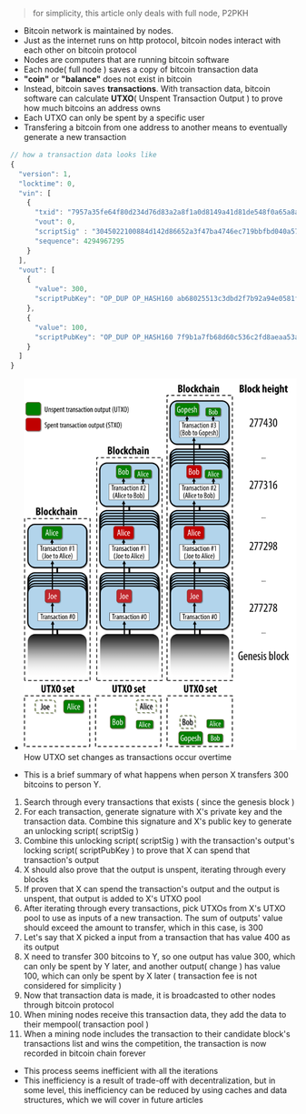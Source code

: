 > for simplicity, this article only deals with full node, P2PKH

- Bitcoin network is maintained by nodes.
- Just as the internet runs on http protocol, bitcoin nodes interact with each other on bitcoin protocol
- Nodes are computers that are running bitcoin software
- Each node( full node ) saves a copy of bitcoin transaction data
- **"coin"** or **"balance"** does not exist in bitcoin
- Instead, bitcoin saves **transactions**. With transaction data, bitcoin software can calculate **UTXO**( Unspent Transaction Output ) to prove how much bitcoins an address owns
- Each UTXO can only be spent by a specific user
- Transfering a bitcoin from one address to another means to eventually generate a new transaction
```js
// how a transaction data looks like
{
  "version": 1,
  "locktime": 0,
  "vin": [
    {
      "txid": "7957a35fe64f80d234d76d83a2a8f1a0d8149a41d81de548f0a65a8a999f6f18",
      "vout": 0,
      "scriptSig" : "3045022100884d142d86652a3f47ba4746ec719bbfbd040a570b1deccbb6498c75c4ae24cb02204b9f039ff08df09cbe9f6addac960298cad530a863ea8f53982c09db8f6e3813[ALL] 0484ecc0d46f1918b30928fa0e4ed99f16a0fb4fde0735e7ade8416ab9fe423cc5412336376789d172787ec3457eee41c04f4938de5cc17b4a10fa336a8d752adf",
      "sequence": 4294967295
    }
  ],
  "vout": [
    {
      "value": 300,
      "scriptPubKey": "OP_DUP OP_HASH160 ab68025513c3dbd2f7b92a94e0581f5d50f654e7 OP_EQUALVERIFY OP_CHECKSIG"
    },
    {
      "value": 100,
      "scriptPubKey": "OP_DUP OP_HASH160 7f9b1a7fb68d60c536c2fd8aeaa53a8f3cc025a8 OP_EQUALVERIFY OP_CHECKSIG",
    }
  ]
}
```

- <img src="../assets/images/utxo.png" title="px(픽셀) 크기 설정" alt="gaori"/>
  <figcaption>How UTXO set changes as transactions occur overtime</figcaption>

- This is a brief summary of what happens when person X transfers 300 bitcoins to person Y. 
1. Search through every transactions that exists ( since the genesis block )
1. For each transaction, generate signature with X's private key and the transaction data. Combine this signature and X's public key to generate an unlocking script( scriptSig )
1. Combine this unlocking script( scriptSig ) with the transaction's output's locking script( scriptPubKey ) to prove that X can spend that transaction's output
1. X should also prove that the output is unspent, iterating through every blocks
1. If proven that X can spend the transaction's output and the output is unspent, that output is added to X's UTXO pool
1. After iterating through every transactions, pick UTXOs from X's UTXO pool to use as inputs of a new transaction. The sum of outputs' value should exceed the amount to transfer, which in this case, is 300
1. Let's say that X picked a input from a transaction that has value 400 as its output
1. X need to transfer 300 bitcoins to Y, so one output has value 300, which can only be spent by Y later, and another output( change ) has value 100, which can only be spent by X later ( transaction fee is not considered for simplicity )
1. Now that transaction data is made, it is broadcasted to other nodes through bitcoin protocol
1. When mining nodes receive this transaction data, they add the data to their mempool( transaction pool )
1. When a mining node includes the transaction to their candidate block's transactions list and wins the competition, the transaction is now recorded in bitcoin chain forever

- This process seems inefficient with all the iterations
- This inefficiency is a result of trade-off with decentralization, but in some level, this inefficiency can be reduced by using caches and data structures, which we will cover in future articles